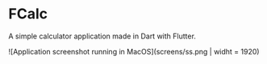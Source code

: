 # FCalc
 A simple calculator application made in Dart with Flutter.
 
 ![Application screenshot running in MacOS](screens/ss.png | widht = 1920)
